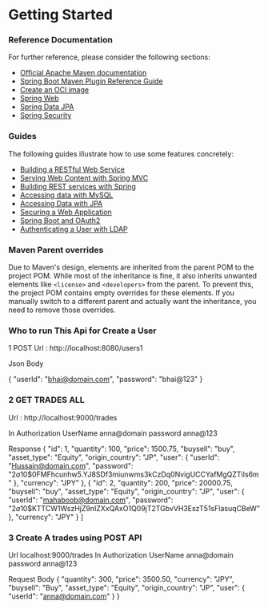 # Getting Started

### Reference Documentation
For further reference, please consider the following sections:

* [Official Apache Maven documentation](https://maven.apache.org/guides/index.html)
* [Spring Boot Maven Plugin Reference Guide](https://docs.spring.io/spring-boot/docs/3.3.1/maven-plugin/reference/html/)
* [Create an OCI image](https://docs.spring.io/spring-boot/docs/3.3.1/maven-plugin/reference/html/#build-image)
* [Spring Web](https://docs.spring.io/spring-boot/docs/3.3.1/reference/htmlsingle/index.html#web)
* [Spring Data JPA](https://docs.spring.io/spring-boot/docs/3.3.1/reference/htmlsingle/index.html#data.sql.jpa-and-spring-data)
* [Spring Security](https://docs.spring.io/spring-boot/docs/3.3.1/reference/htmlsingle/index.html#web.security)

### Guides
The following guides illustrate how to use some features concretely:

* [Building a RESTful Web Service](https://spring.io/guides/gs/rest-service/)
* [Serving Web Content with Spring MVC](https://spring.io/guides/gs/serving-web-content/)
* [Building REST services with Spring](https://spring.io/guides/tutorials/rest/)
* [Accessing data with MySQL](https://spring.io/guides/gs/accessing-data-mysql/)
* [Accessing Data with JPA](https://spring.io/guides/gs/accessing-data-jpa/)
* [Securing a Web Application](https://spring.io/guides/gs/securing-web/)
* [Spring Boot and OAuth2](https://spring.io/guides/tutorials/spring-boot-oauth2/)
* [Authenticating a User with LDAP](https://spring.io/guides/gs/authenticating-ldap/)

### Maven Parent overrides

Due to Maven's design, elements are inherited from the parent POM to the project POM.
While most of the inheritance is fine, it also inherits unwanted elements like `<license>` and `<developers>` from the parent.
To prevent this, the project POM contains empty overrides for these elements.
If you manually switch to a different parent and actually want the inheritance, you need to remove those overrides.

### Who to run This Api for  Create a User

1 POST
Url : http://localhost:8080/users1

Json Body

{
"userId": "bhai@domain.com",
"password": "bhai@123"
}

### 2 GET TRADES ALL 
Url : http://localhost:9000/trades

In Authorization 
UserName anna@domain
password anna@123

Response
{
"id": 1,
"quantity": 100,
"price": 1500.75,
"buysell": "buy",
"asset_type": "Equity",
"origin_country": "JP",
"user": {
"userId": "Hussain@domain.com",
"password": "$2a$10$0FMFhcunhw5.YJ8SDf3miunwms3kCzDq0NvigUCCYafMgQZTiIs6m"
},
"currency": "JPY"
},
{
"id": 2,
"quantity": 200,
"price": 20000.75,
"buysell": "buy",
"asset_type": "Equity",
"origin_country": "JP",
"user": {
"userId": "mahaboob@domain.com",
"password": "$2a$10$KTTCW1WszHjZ9nIZXxQAxO1Q09jT2TGbvVH3EszT51sFlasuqCBeW"
},
"currency": "JPY"
}
]

### 3 Create A trades using POST API

Url localhost:9000/trades
In Authorization
UserName anna@domain
password anna@123

Request Body
{
"quantity": 300,
"price": 3500.50,
"currency": "JPY",
"buysell": "Buy",
"asset_type": "Equity",
"origin_country": "JP",
"user": {
"userId": "anna@domain.com"
}
}





